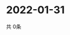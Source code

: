 # 2022-01-31
  共 0条

  <!-- BEGIN -->
  <!-- 最后更新时间Mon Jan 31 2022 09:04:04 GMT+0000 (Coordinated Universal Time) -->
  
  <!-- END -->
  
  